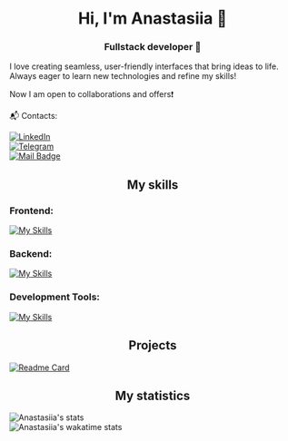 <h1 align="center">Hi, I'm Anastasiia 👋</h1>
<h3 align="center">Fullstack developer 👾</h3>


I love creating seamless, user-friendly interfaces that bring ideas to life.
Always eager to learn new technologies and refine my skills!

Now I am open to collaborations and offers❗️

📬 Contacts:  

[![LinkedIn](https://img.shields.io/badge/LinkedIn-0077B5?style=for-the-badge&logo=linkedin&logoColor=white)](https://www.linkedin.com/in/anastasiia-motsukh/)  
[![Telegram](https://img.shields.io/badge/Telegram-2CA5E0?style=for-the-badge&logo=telegram&logoColor=white)](https://t.me/AnastasiiaMotsukh)  
[![Mail Badge](https://img.shields.io/badge/Email-c0392b?style=for-the-badge&labelColor=c0392b&logo=gmail&logoColor=white)](mailto:anastasiiamotsukh@gmail.com)


<h2 align="center">My skills</h3>
<h3 align="left">Frontend:</h3>

[![My Skills](https://skillicons.dev/icons?i=html,css,js,ts,react,nextjs,redux,sass,tailwind)](https://www.linkedin.com/in/anastasiia-motsukh/)  

<h3 align="left">Backend:</h3>

[![My Skills](https://skillicons.dev/icons?i=nodejs,express,mongodb,postgres)](https://www.linkedin.com/in/anastasiia-motsukh/)  

<h3 align="left">Development Tools: </h3>

[![My Skills](https://skillicons.dev/icons?i=git,github,gitlab,vscode,postman)](https://www.linkedin.com/in/anastasiia-motsukh/)  

<h2 align="center">Projects</h3>

[![Readme Card](https://github-readme-stats.vercel.app/api/pin/?username=lizaklimova&repo=task-pro&theme=dracula)](https://github.com/lizaklimova/task-pro)


<h2 align="center">My statistics</h3>

![Anastasiia's stats](https://github-readme-stats.vercel.app/api?username=elostay&show_icons=true&theme=dracula)  
![Anastasiia's wakatime stats](https://github-readme-stats.vercel.app/api/wakatime?username=elostay&theme=dark)

